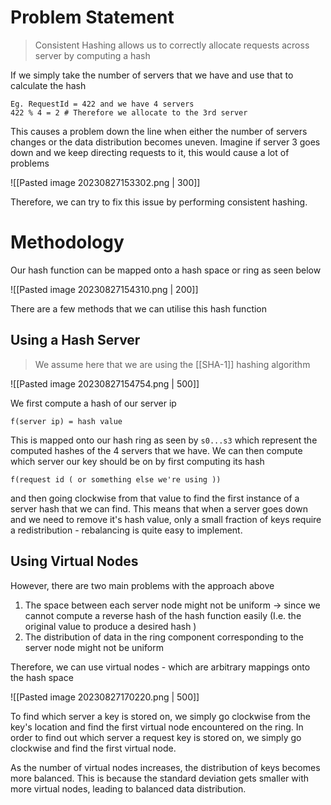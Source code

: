# Problem Statement

> Consistent Hashing allows us to correctly allocate requests across server by computing a hash

If we simply take the  number of servers that we have and use that to calculate the hash

```
Eg. RequestId = 422 and we have 4 servers
422 % 4 = 2 # Therefore we allocate to the 3rd server
```

This causes a problem down the line when either the number of servers changes or the data distribution becomes uneven. Imagine if server 3 goes down and we keep directing requests to it, this would cause a lot of problems 

![[Pasted image 20230827153302.png | 300]]


Therefore, we can try to fix this issue by performing consistent hashing.

# Methodology

Our hash function can be mapped onto a hash space or ring as seen below

![[Pasted image 20230827154310.png | 200]]

There are a few methods that we can utilise this hash function

## Using a Hash Server

> We assume here that we are using the [[SHA-1]] hashing algorithm

![[Pasted image 20230827154754.png | 500]]

We first compute a hash of our server ip 

```
f(server ip) = hash value
```

This is mapped onto our hash ring as seen by `s0...s3` which represent the computed hashes of the 4 servers that we have. We can then compute which server our key should be on by first computing its hash 
```
f(request id ( or something else we're using ))
```

and then going clockwise from that value to find the first instance of a server hash that we can find. This means that when a server goes down and we need to remove it's hash value, only a small fraction of keys require a redistribution - rebalancing is quite easy to implement.

## Using Virtual Nodes

However, there are two main problems with the approach above

1. The space between each server node might not be uniform -> since we cannot compute a reverse hash of the hash function easily (I.e. the original value to produce a desired hash )
2. The distribution of data in the ring component corresponding to the server node might not be uniform

Therefore, we can use virtual nodes - which are arbitrary mappings onto the hash space

![[Pasted image 20230827170220.png | 500]]



To find which server a key is stored on, we simply go clockwise from the key's location and find the first virtual node encountered on the ring. In order to find out which server a request key is stored on, we simply go clockwise and find the first virtual node.

As the number of virtual nodes increases, the distribution of keys becomes more balanced. This is because the standard deviation gets smaller with more virtual nodes, leading to balanced data distribution.

